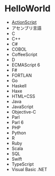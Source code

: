 # HelloWorld

* [ActionScript]("https://github.com/TakashiNishimura/HelloWorld/tree/master/actionscript")
* アセンブリ言語
* C
* C++
* C#
* COBOL
* CoffeeScript
* D
* ECMAScript 6
* F#
* FORTLAN
* Go
* Haskell
* Haxe
* HTML+CSS
* Java
* JavaScript
* Objective-C
* Parl
* Parl 6
* PHP
* Python
* R
* Ruby
* Scala
* SQL
* Swift
* TypeScript
* Visual Basic .NET